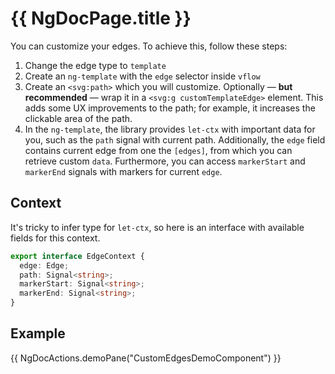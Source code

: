 # {{ NgDocPage.title }}

You can customize your edges. To achieve this, follow these steps:

1. Change the edge type to `template`
2. Create an `ng-template` with the `edge` selector inside `vflow`
3. Create an `<svg:path>` which you will customize. Optionally — **but recommended** — wrap it in a `<svg:g customTemplateEdge>` element. This adds some UX improvements to the path; for example, it increases the clickable area of the path.
4. In the `ng-template`, the library provides `let-ctx` with important data for you, such as the `path` signal with current path. Additionally, the `edge` field contains current edge from one the `[edges]`, from which you can retrieve custom `data`. Furthermore, you can access `markerStart` and `markerEnd` signals with markers for current `edge`.

## Context

It's tricky to infer type for `let-ctx`, so here is an interface with available fields for this context.

```ts
export interface EdgeContext {
  edge: Edge;
  path: Signal<string>;
  markerStart: Signal<string>;
  markerEnd: Signal<string>;
}
```

## Example

{{ NgDocActions.demoPane("CustomEdgesDemoComponent") }}
